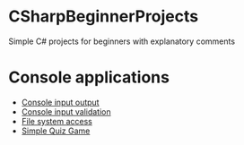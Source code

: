 # CSharpBeginnerProjects
Simple C# projects for beginners with explanatory comments

# Console applications
  * [Console input output](https://github.com/lunardoggo/CSharpBeginnerProjects/tree/master/LunarDoggo.Beginners.ConsoleIO)
  * [Console input validation](https://github.com/lunardoggo/CSharpBeginnerProjects/tree/master/LunarDoggo.Beginners.ConsoleIOValidation)
  * [File system access](https://github.com/lunardoggo/CSharpBeginnerProjects/tree/master/LunarDoggo.FileSystemTree)
  * [Simple Quiz Game](https://github.com/lunardoggo/CSharpBeginnerProjects/tree/master/LunarDoggo.QuizGame)